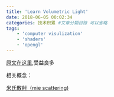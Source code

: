 ```yaml
---
title: 'Learn Volumetric Light'
date: 2018-06-05 00:02:34
categories: 技术积累 #文章分類目錄 可以省略
tags:
    - 'computer visulization'
    - 'shaders'
    - 'opengl'
---
```


[原文在这里][1],受益良多



相关概念：

[米氏散射（mie scattering)][2]



[1]: https://github.com/SlightlyMad/VolumetricLights
[2]: https://baike.baidu.com/item/%E7%B1%B3%E6%B0%8F%E6%95%A3%E5%B0%84/3654256?fr=aladdin